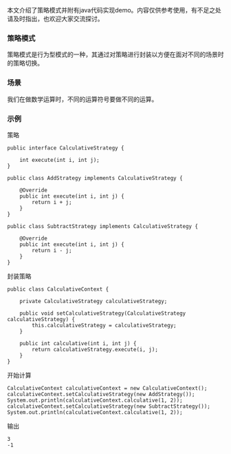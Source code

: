 本文介绍了策略模式并附有java代码实现demo。内容仅供参考使用，有不足之处请及时指出，也欢迎大家交流探讨。

### 策略模式

策略模式是行为型模式的一种，其通过对策略进行封装以方便在面对不同的场景时的策略切换。

### 场景

我们在做数学运算时，不同的运算符号要做不同的运算。

### 示例

策略

```
public interface CalculativeStrategy {

    int execute(int i, int j);
}
```

```
public class AddStrategy implements CalculativeStrategy {

    @Override
    public int execute(int i, int j) {
        return i + j;
    }
}
```

```
public class SubtractStrategy implements CalculativeStrategy {

    @Override
    public int execute(int i, int j) {
        return i - j;
    }
}
```

封装策略

```
public class CalculativeContext {

    private CalculativeStrategy calculativeStrategy;

    public void setCalculativeStrategy(CalculativeStrategy calculativeStrategy) {
        this.calculativeStrategy = calculativeStrategy;
    }

    public int calculative(int i, int j) {
        return calculativeStrategy.execute(i, j);
    }
}
```

开始计算

```
CalculativeContext calculativeContext = new CalculativeContext();
calculativeContext.setCalculativeStrategy(new AddStrategy());
System.out.println(calculativeContext.calculative(1, 2));
calculativeContext.setCalculativeStrategy(new SubtractStrategy());
System.out.println(calculativeContext.calculative(1, 2));
```

输出

```
3
-1
```